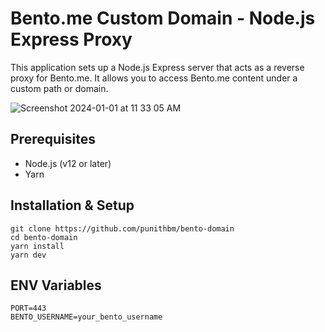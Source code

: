 # Bento.me Custom Domain - Node.js Express Proxy

This application sets up a Node.js Express server that acts as a reverse proxy for Bento.me. It allows you to access Bento.me content under a custom path or domain.

![Screenshot 2024-01-01 at 11 33 05 AM](https://github.com/punithbm/bento-domain/assets/13044958/79f6546c-9d56-4850-9a39-f4a9d020bb64)


## Prerequisites
- Node.js (v12 or later)
- Yarn

## Installation & Setup
```
git clone https://github.com/punithbm/bento-domain
cd bento-domain
yarn install
yarn dev
```

## ENV Variables
```
PORT=443
BENTO_USERNAME=your_bento_username
```
